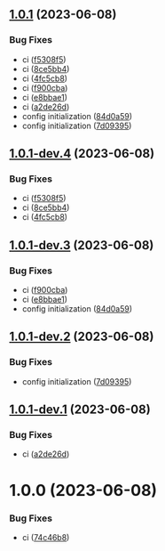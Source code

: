 ## [1.0.1](https://gitlab.cloudical.net/operations/proxmox-vm-inventory/compare/v1.0.0...v1.0.1) (2023-06-08)


### Bug Fixes

* ci ([f5308f5](https://gitlab.cloudical.net/operations/proxmox-vm-inventory/commit/f5308f5155a56ae48da4d36b0e60f6c384c4932e))
* ci ([8ce5bb4](https://gitlab.cloudical.net/operations/proxmox-vm-inventory/commit/8ce5bb4e1e8045d1ea7974c6314e690748a1ac75))
* ci ([4fc5cb8](https://gitlab.cloudical.net/operations/proxmox-vm-inventory/commit/4fc5cb8718853205aa32d5988c9a1367a7c533a5))
* ci ([f900cba](https://gitlab.cloudical.net/operations/proxmox-vm-inventory/commit/f900cba208991a91682b0bd2a65c8d38949f7f4d))
* ci ([e8bbae1](https://gitlab.cloudical.net/operations/proxmox-vm-inventory/commit/e8bbae1f0900bb9a8da4e1849f14af3bbea98ffa))
* ci ([a2de26d](https://gitlab.cloudical.net/operations/proxmox-vm-inventory/commit/a2de26dccce773595b8013566f03ea76b4fab68a))
* config initialization ([84d0a59](https://gitlab.cloudical.net/operations/proxmox-vm-inventory/commit/84d0a591ce22df8a80b3d8ec070d14f87d9128ec))
* config initialization ([7d09395](https://gitlab.cloudical.net/operations/proxmox-vm-inventory/commit/7d09395d7284b7b68da0ce4b60b8e5ec8d098c33))

## [1.0.1-dev.4](https://gitlab.cloudical.net/operations/proxmox-vm-inventory/compare/v1.0.1-dev.3...v1.0.1-dev.4) (2023-06-08)


### Bug Fixes

* ci ([f5308f5](https://gitlab.cloudical.net/operations/proxmox-vm-inventory/commit/f5308f5155a56ae48da4d36b0e60f6c384c4932e))
* ci ([8ce5bb4](https://gitlab.cloudical.net/operations/proxmox-vm-inventory/commit/8ce5bb4e1e8045d1ea7974c6314e690748a1ac75))
* ci ([4fc5cb8](https://gitlab.cloudical.net/operations/proxmox-vm-inventory/commit/4fc5cb8718853205aa32d5988c9a1367a7c533a5))

## [1.0.1-dev.3](https://gitlab.cloudical.net/operations/proxmox-vm-inventory/compare/v1.0.1-dev.2...v1.0.1-dev.3) (2023-06-08)


### Bug Fixes

* ci ([f900cba](https://gitlab.cloudical.net/operations/proxmox-vm-inventory/commit/f900cba208991a91682b0bd2a65c8d38949f7f4d))
* ci ([e8bbae1](https://gitlab.cloudical.net/operations/proxmox-vm-inventory/commit/e8bbae1f0900bb9a8da4e1849f14af3bbea98ffa))
* config initialization ([84d0a59](https://gitlab.cloudical.net/operations/proxmox-vm-inventory/commit/84d0a591ce22df8a80b3d8ec070d14f87d9128ec))

## [1.0.1-dev.2](https://gitlab.cloudical.net/operations/proxmox-vm-inventory/compare/v1.0.1-dev.1...v1.0.1-dev.2) (2023-06-08)


### Bug Fixes

* config initialization ([7d09395](https://gitlab.cloudical.net/operations/proxmox-vm-inventory/commit/7d09395d7284b7b68da0ce4b60b8e5ec8d098c33))

## [1.0.1-dev.1](https://gitlab.cloudical.net/operations/proxmox-vm-inventory/compare/v1.0.0...v1.0.1-dev.1) (2023-06-08)


### Bug Fixes

* ci ([a2de26d](https://gitlab.cloudical.net/operations/proxmox-vm-inventory/commit/a2de26dccce773595b8013566f03ea76b4fab68a))

# 1.0.0 (2023-06-08)


### Bug Fixes

* ci ([74c46b8](https://gitlab.cloudical.net/operations/proxmox-vm-inventory/commit/74c46b8b152c05531d92ad9f48dde0bc73b1be43))
